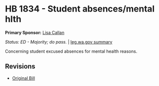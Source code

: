 # HB 1834 - Student absences/mental hlth
**Primary Sponsor:** [Lisa Callan](/person/leg/callan_li.md)

*Status: ED - Majority; do pass.* | [leg.wa.gov summary](https://app.leg.wa.gov/billsummary?BillNumber=1834&Year=2021)

Concerning student excused absences for mental health reasons.

## Revisions
* [Original Bill](1/)